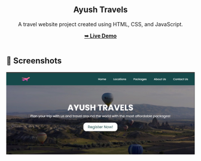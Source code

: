 <h2 align="center">Ayush Travels</h2>

<div align="center">
  <p>A travel website project created using HTML, CSS, and JavaScript.</p>
  <a href="https://ak251103.github.io/Ayush-Travels/" target="_blank"><strong>➥ Live Demo</strong></a>
</div>

<br/>

## 📸 Screenshots

<img src="https://github.com/ak251103/Ayush-Travels/blob/main/readme%20images/readme-image.jpg?raw=true" alt="Project Screenshot" width="700"/>
